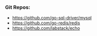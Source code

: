 ### Git Repos:
- https://github.com/go-sql-driver/mysql
- https://github.com/go-redis/redis
- https://github.com/labstack/echo
